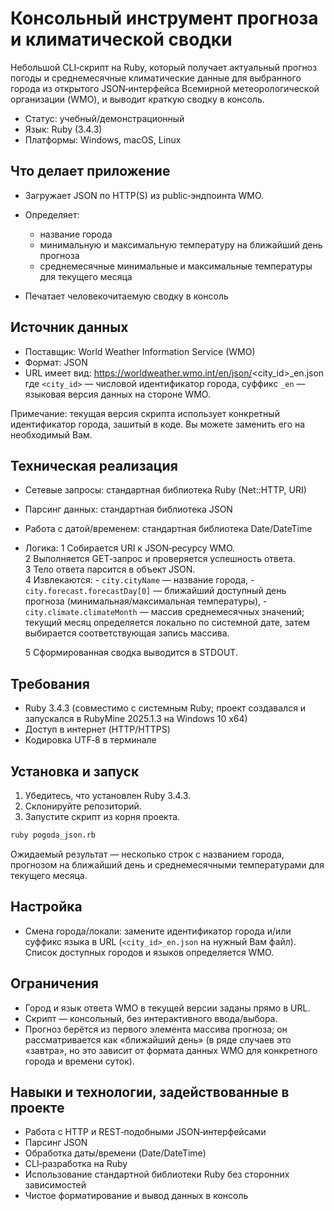 # Консольный инструмент прогноза и климатической сводки
Небольшой CLI‑скрипт на Ruby, который получает актуальный прогноз погоды и среднемесячные климатические данные для выбранного города из открытого JSON‑интерфейса Всемирной метеорологической организации (WMO), и выводит краткую сводку в консоль.
- Статус: учебный/демонстрационный
- Язык: Ruby (3.4.3)
- Платформы: Windows, macOS, Linux

## Что делает приложение
- Загружает JSON по HTTP(S) из public‑эндпоинта WMO.
- Определяет:
    - название города
    - минимальную и максимальную температуру на ближайший день прогноза
    - среднемесячные минимальные и максимальные температуры для текущего месяца

- Печатает человекочитаемую сводку в консоль

## Источник данных
- Поставщик: World Weather Information Service (WMO)
- Формат: JSON
- URL имеет вид: https://worldweather.wmo.int/en/json/<city_id>_en.json
где `<city_id>` — числовой идентификатор города, суффикс `_en` — языковая версия данных на стороне WMO.

Примечание: текущая версия скрипта использует конкретный идентификатор города, зашитый в коде. Вы можете заменить его на необходимый Вам.
## Техническая реализация
- Сетевые запросы: стандартная библиотека Ruby (Net::HTTP, URI)
- Парсинг данных: стандартная библиотека JSON
- Работа с датой/временем: стандартная библиотека Date/DateTime
- Логика:
    1 Собирается URI к JSON‑ресурсу WMO.  
    2 Выполняется GET‑запрос и проверяется успешность ответа.  
    3 Тело ответа парсится в объект JSON.  
    4 Извлекаются:
        - `city.cityName` — название города,
        - `city.forecast.forecastDay[0]` — ближайший доступный день прогноза (минимальная/максимальная температуры),
        - `city.climate.climateMonth` — массив среднемесячных значений; текущий месяц определяется локально по системной дате, затем выбирается соответствующая запись массива.

    5 Сформированная сводка выводится в STDOUT.  

## Требования
- Ruby 3.4.3 (совместимо с системным Ruby; проект создавался и запускался в RubyMine 2025.1.3 на Windows 10 x64)
- Доступ в интернет (HTTP/HTTPS)
- Кодировка UTF‑8 в терминале

## Установка и запуск
1. Убедитесь, что установлен Ruby 3.4.3.
2. Склонируйте репозиторий.
3. Запустите скрипт из корня проекта.
``` bash
ruby pogoda_json.rb
```
Ожидаемый результат — несколько строк с названием города, прогнозом на ближайший день и среднемесячными температурами для текущего месяца.
## Настройка
- Смена города/локали: замените идентификатор города и/или суффикс языка в URL (`<city_id>_en.json` на нужный Вам файл). Список доступных городов и языков определяется WMO.

## Ограничения
- Город и язык ответа WMO в текущей версии заданы прямо в URL.
- Скрипт — консольный, без интерактивного ввода/выбора.
- Прогноз берётся из первого элемента массива прогноза; он рассматривается как «ближайший день» (в ряде случаев это «завтра», но это зависит от формата данных WMO для конкретного города и времени суток).

## Навыки и технологии, задействованные в проекте
- Работа с HTTP и REST‑подобными JSON‑интерфейсами
- Парсинг JSON
- Обработка даты/времени (Date/DateTime)
- CLI‑разработка на Ruby
- Использование стандартной библиотеки Ruby без сторонних зависимостей
- Чистое форматирование и вывод данных в консоль

